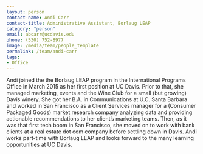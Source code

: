 ```yaml
---
layout: person
contact-name: Andi Carr
contact-title: Administrative Assistant, Borlaug LEAP
category: "person"
email: abcarr@ucdavis.edu
phone: (530) 752-8977
image: /media/team/people_template
permalink: /team/andi-carr
tags:
- Office
---
```


Andi joined the the Borlaug LEAP program in the International Programs Office in March 2015 as her first position at UC Davis.  Prior to that, she  managed marketing, events and the Wine Club for a small (but growing) Davis winery.  She got her B.A. in Communications at U.C. Santa Barbara and worked in San Francisco as a Client Services manager for a (Consumer Packaged Goods) market research company analyzing data and providing actionable recommendations to her client’s marketing teams.  Then, as it was that first tech boom in San Francisco, she moved on to work with bank clients at a real estate dot com company before settling down in Davis.  Andi works part-time with Borlaug LEAP and looks forward to the many learning opportunities at UC Davis.
